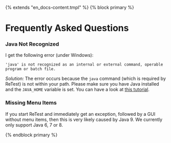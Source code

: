 {% extends "en_docs-content.tmpl" %}
{% block primary %}

Frequently Asked Questions
==========================

### Java Not Recognized

I get the following error (under Windows):

`'java' is not recognized as an internal or external command, operable program or batch file.`

*Solution:* The error occurs because the `java` command (which is required by ReTest) is not within your path. 
Please make sure you have Java installed and the `JAVA_HOME` variable is set. 
You can have a look at [this tutorial](https://java.com/en/download/help/windows_manual_download.xml).

### Missing Menu Items

If you start ReTest and immediately get an exception, followed by a GUI without menu items, then this is very likely caused by Java 9. We currently only support Java 6, 7 or 8.

{% endblock primary %}